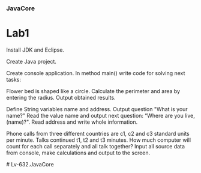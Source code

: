 ### JavaCore
# Lab1
Install JDK and Eclipse.​

Create Java project.​

Create console application. In method main() write code for solving next tasks:​

Flower bed is shaped like a circle. Calculate the perimeter and area by entering the radius. Output obtained results.​

Define String variables name and address. Output question "What is your name?" Read the value name and output next question: “Where are you live, (name)?". Read address and write whole information.​

Phone calls from three different countries are с1, с2 and с3 standard units per minute. Talks continued t1, t2 and t3 minutes. How much computer will count for each call separately and all talk together? Input all source data from console, make calculations and output to the screen.​

​# Lv-632.JavaCore